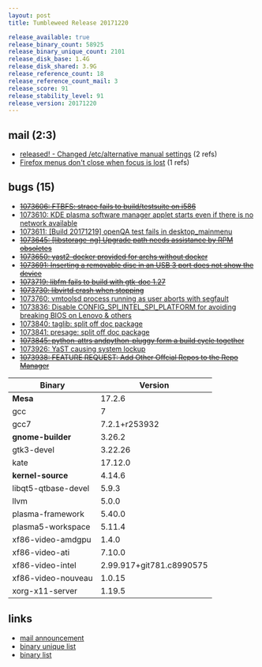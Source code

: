 ```yaml
---
layout: post
title: Tumbleweed Release 20171220

release_available: true
release_binary_count: 58925
release_binary_unique_count: 2101
release_disk_base: 1.4G
release_disk_shared: 3.9G
release_reference_count: 18
release_reference_count_mail: 3
release_score: 91
release_stability_level: 91
release_version: 20171220
---
```


## mail (2:3)

- [released! - Changed /etc/alternative manual settings](https://lists.opensuse.org/opensuse-factory/2017-12/msg00305.html) (2 refs)
- [Firefox menus don't close when focus is lost](https://lists.opensuse.org/opensuse-factory/2017-12/msg00353.html) (1 refs)

## bugs (15)

<!--more-->

- ~~[1073606: FTBFS: strace fails to build/testsuite on i586](https://bugzilla.opensuse.org/show_bug.cgi?id=1073606)~~
- [1073610: KDE plasma software manager applet starts even if there is no network available](https://bugzilla.opensuse.org/show_bug.cgi?id=1073610)
- [1073611: [Build 20171219] openQA test fails in desktop_mainmenu](https://bugzilla.opensuse.org/show_bug.cgi?id=1073611)
- ~~[1073645: [libstorage-ng] Upgrade path needs assistance by RPM obsoletes](https://bugzilla.opensuse.org/show_bug.cgi?id=1073645)~~
- ~~[1073650: yast2-docker provided for archs without docker](https://bugzilla.opensuse.org/show_bug.cgi?id=1073650)~~
- ~~[1073691: Inserting a removable disc in an USB 3 port does not show the device](https://bugzilla.opensuse.org/show_bug.cgi?id=1073691)~~
- ~~[1073719: libfm fails to build with gtk-doc 1.27](https://bugzilla.opensuse.org/show_bug.cgi?id=1073719)~~
- ~~[1073730: libvirtd crash when stopping](https://bugzilla.opensuse.org/show_bug.cgi?id=1073730)~~
- [1073760: vmtoolsd process running as user aborts with segfault](https://bugzilla.opensuse.org/show_bug.cgi?id=1073760)
- [1073836: Disable CONFIG_SPI_INTEL_SPI_PLATFORM for avoiding breaking BIOS on Lenovo & others](https://bugzilla.opensuse.org/show_bug.cgi?id=1073836)
- [1073840: taglib: split off doc package](https://bugzilla.opensuse.org/show_bug.cgi?id=1073840)
- [1073841: presage: split off doc package](https://bugzilla.opensuse.org/show_bug.cgi?id=1073841)
- ~~[1073845: python-attrs andpython-pluggy form a build cycle together](https://bugzilla.opensuse.org/show_bug.cgi?id=1073845)~~
- [1073926: YaST causing system lockup](https://bugzilla.opensuse.org/show_bug.cgi?id=1073926)
- ~~[1073938: FEATURE REQUEST: Add Other Offcial Repos to the Repo Manager](https://bugzilla.opensuse.org/show_bug.cgi?id=1073938)~~

Binary | Version
--- | ---
**Mesa** | 17.2.6
gcc | 7
gcc7 | 7.2.1+r253932
**gnome-builder** | 3.26.2
gtk3-devel | 3.22.26
kate | 17.12.0
**kernel-source** | 4.14.6
libqt5-qtbase-devel | 5.9.3
llvm | 5.0.0
plasma-framework | 5.40.0
plasma5-workspace | 5.11.4
xf86-video-amdgpu | 1.4.0
xf86-video-ati | 7.10.0
xf86-video-intel | 2.99.917+git781.c8990575
xf86-video-nouveau | 1.0.15
xorg-x11-server | 1.19.5

## links

- [mail announcement](https://lists.opensuse.org/opensuse-factory/2017-12/msg00303.html)
- [binary unique list](http://download.tumbleweed.boombatower.com/20171220/rpm.unique.list)
- [binary list](http://download.tumbleweed.boombatower.com/20171220/rpm.list)
